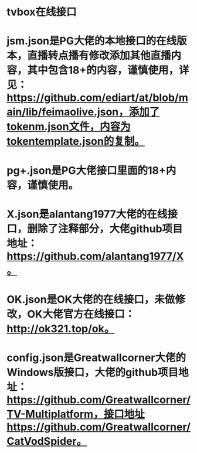 # tvbox在线接口
# jsm.json是PG大佬的本地接口的在线版本，直播转点播有修改添加其他直播内容，其中包含18+的内容，谨慎使用，详见：https://github.com/ediart/at/blob/main/lib/feimaolive.json，添加了tokenm.json文件，内容为tokentemplate.json的复制。
# pg+.json是PG大佬接口里面的18+内容，谨慎使用。
# X.json是alantang1977大佬的在线接口，删除了注释部分，大佬github项目地址：https://github.com/alantang1977/X。
# OK.json是OK大佬的在线接口，未做修改，OK大佬官方在线接口：http://ok321.top/ok。
# config.json是Greatwallcorner大佬的Windows版接口，大佬的github项目地址：https://github.com/Greatwallcorner/TV-Multiplatform，接口地址https://github.com/Greatwallcorner/CatVodSpider。
